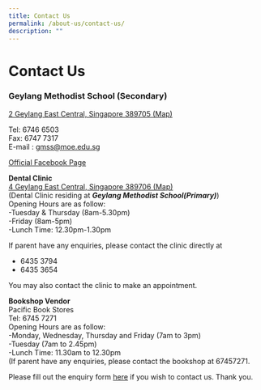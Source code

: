 ```yaml
---
title: Contact Us
permalink: /about-us/contact-us/
description: ""
---
```

  
# Contact Us
### Geylang Methodist School (Secondary)

[2 Geylang East Central,
Singapore 389705 (Map)](https://www.google.com/maps/place/2+Geylang+East+Central,+Singapore+389705/@1.3181327,103.8807089,17z/data=!3m1!4b1!4m5!3m4!1s0x31da1824ddf87ac3:0x8843bb8886d477c!8m2!3d1.3181273!4d103.8828976)

Tel: 6746 6503  
Fax: 6747 7317  
E-mail : [gmss@moe.edu.sg](mailto:gmss@moe.edu.sg?subject=&cc=&bcc=&body=)

[Official Facebook Page](https://www.facebook.com/Geylang-Methodist-School-Secondary-108303782571608/)


**Dental Clinic**  
[4 Geylang East Central, Singapore 389706 (Map)](https://www.google.com/maps/place/4+Geylang+East+Central,+Singapore+389706/@1.3181571,103.8808839,17z/data=!3m1!4b1!4m5!3m4!1s0x31da1824e78487a1:0xd0a92c2bd15542ce!8m2!3d1.3181517!4d103.8830726)  
(Dental Clinic residing at _**Geylang Methodist School(Primary)**_)  
Opening Hours are as follow:  
\-Tuesday & Thursday (8am-5.30pm)  
\-Friday (8am-5pm)  
\-Lunch Time: 12.30pm-1.30pm

If parent have any enquiries, please contact the clinic directly at

*   6435 3794
*   6435 3654

You may also contact the clinic to make an appointment.

**Bookshop Vendor**  
Pacific Book Stores  
Tel: 6745 7271  
Opening Hours are as follow:  
\-Monday, Wednesday, Thursday and Friday (7am to 3pm)  
\-Tuesday (7am to 2.45pm)  
\-Lunch Time: 11.30am to 12.30pm  
(If parent have any enquiries, please contact the bookshop at 67457271.

Please fill out the enquiry form [here](http://forms.cwp.sg/geylangmethodistsec/feedback) if you wish to contact us. Thank you.